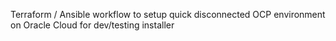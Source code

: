Terraform / Ansible workflow to setup quick disconnected OCP environment on Oracle Cloud for dev/testing installer